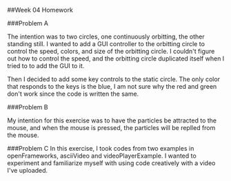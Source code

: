 ##Week 04 Homework

###Problem A

The intention was to two circles, one continuously orbitting, the other standing still. I wanted to add a GUI controller to the orbitting circle to control the speed, colors, and size of the orbitting circle. I couldn't figure out how to control the speed, and the orbitting circle duplicated itself when I tried to to add the GUI to it.

Then I decided to add some key controls to the static circle. The only color that responds to the keys is the blue, I am not sure why the red and green don't work since the code is written the same.

###Problem B

My intention for this exercise was to have the particles be attracted to the mouse, and when the mouse is pressed, the particles will be replled from the mouse.

###Problem C
In this exercise, I took codes from two examples in openFrameworks, asciiVideo and videoPlayerExample. I wanted to experiment and familiarize myself with using code creatively with a video I've uploaded.